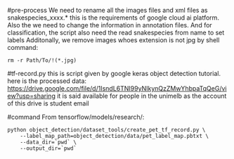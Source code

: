 #pre-process
We need to rename all the images files and xml files as snakespecies_xxxx.*
this is the requirements of google cloud ai platform. Also the we need to change the information in annotation files.
And for classification, the script also need the read snakespecies from name to set labels
Additonally, we remove images whoes extension is not jpg by shell command:
```
rm -r Path/To/!(*.jpg)
```

#tf-record.py
this is script given by google keras object detection tutorial.
here is the processed data: https://drive.google.com/file/d/1IsndL6TNI99yNIkynQzZMwYhbpaTqQeG/view?usp=sharing
it is said available for people in the unimelb as the account of this drive is student email

#command
From tensorflow/models/research/:
```
python object_detection/dataset_tools/create_pet_tf_record.py \
    --label_map_path=object_detection/data/pet_label_map.pbtxt \
    --data_dir=`pwd` \
    --output_dir=`pwd`
```

